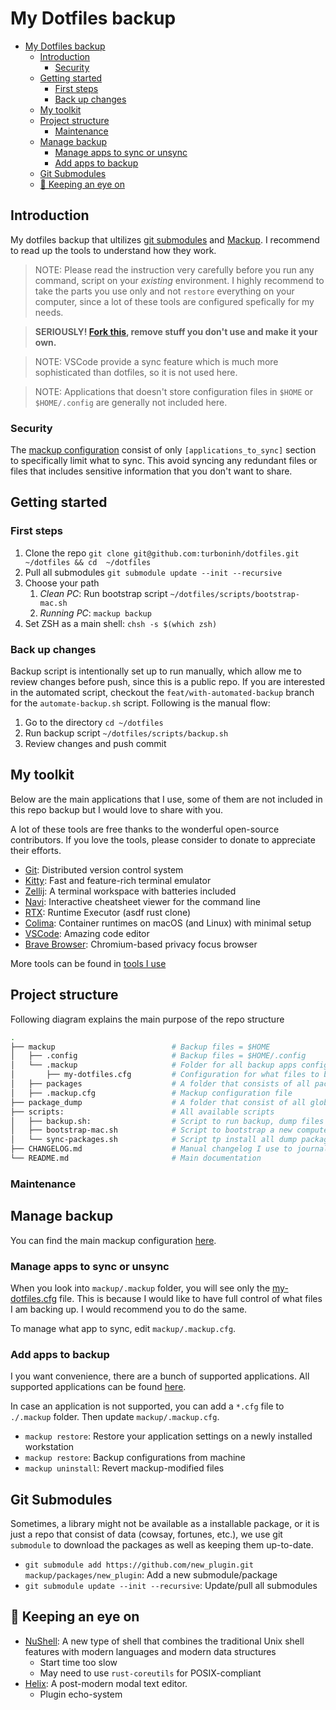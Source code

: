 # My Dotfiles backup

- [My Dotfiles backup](#my-dotfiles-backup)
  - [Introduction](#introduction)
    - [Security](#security)
  - [Getting started](#getting-started)
    - [First steps](#first-steps)
    - [Back up changes](#back-up-changes)
  - [My toolkit](#my-toolkit)
  - [Project structure](#project-structure)
    - [Maintenance](#maintenance)
  - [Manage backup](#manage-backup)
    - [Manage apps to sync or unsync](#manage-apps-to-sync-or-unsync)
    - [Add apps to backup](#add-apps-to-backup)
  - [Git Submodules](#git-submodules)
  - [👀 Keeping an eye on](#-keeping-an-eye-on)

## Introduction

My dotfiles backup that ultilizes [git submodules](https://git-scm.com/book/en/v2/Git-Tools-Submodules) and [Mackup](https://github.com/lra/mackup). I recommend to read up the tools to understand how they work.

> NOTE: Please read the instruction very carefully before you run any command, script on your _existing_ environment. I highly recommend to take the parts you use only and not `restore` everything on your computer, since a lot of these tools are configured spefically for my needs.

> **SERIOUSLY! [Fork this](https://github.com/turboninh/dotfiles/fork), remove stuff you don't use and make it your own.**

> NOTE: VSCode provide a sync feature which is much more sophisticated than dotfiles, so it is not used here.

> NOTE: Applications that doesn't store configuration files in `$HOME` or `$HOME/.config` are generally not included here.

### Security

The [mackup configuration](mackup/.mackup.cfg) consist of only `[applications_to_sync]` section to specifically limit what to sync. This avoid syncing any redundant files or files that includes sensitive information that you don't want to share.

## Getting started

### First steps

1. Clone the repo `git clone git@github.com:turboninh/dotfiles.git ~/dotfiles && cd  ~/dotfiles`
2. Pull all submodules `git submodule update --init --recursive`
3. Choose your path
   1. _Clean PC_: Run bootstrap script `~/dotfiles/scripts/bootstrap-mac.sh`
   2. _Running PC_: `mackup backup`
4. Set ZSH as a main shell: `chsh -s $(which zsh)`

### Back up changes

Backup script is intentionally set up to run manually, which allow me to review changes before push, since this is a public repo. If you are interested in the automated script, checkout the `feat/with-automated-backup` branch for the `automate-backup.sh` script. Following is the manual flow:

1. Go to the directory `cd ~/dotfiles`
2. Run backup script `~/dotfiles/scripts/backup.sh`
3. Review changes and push commit

## My toolkit

Below are the main applications that I use, some of them are not included in this repo backup but I would love to share with you.

A lot of these tools are free thanks to the wonderful open-source contributors. If you love the tools, please consider to donate to appreciate their efforts.

- [Git](https://git-scm.com/): Distributed version control system
- [Kitty](https://sw.kovidgoyal.net/kitty/): Fast and feature-rich terminal emulator
- [Zellij](https://github.com/zellij-org/zellij): A terminal workspace with batteries included
- [Navi](https://github.com/denisidoro/navi): Interactive cheatsheet viewer for the command line
- [RTX](https://github.com/jdxcode/rtx): Runtime Executor (asdf rust clone)
- [Colima](https://github.com/abiosoft/colima): Container runtimes on macOS (and Linux) with minimal setup
- [VSCode](https://github.com/microsoft/vscode): Amazing code editor
- [Brave Browser](https://github.com/brave/brave-browser): Chromium-based privacy focus browser

More tools can be found in [tools I use](./docs/tools-I-use.md)

## Project structure

Following diagram explains the main purpose of the repo structure

```sh
.
├── mackup                          # Backup files = $HOME
│   ├── .config                     # Backup files = $HOME/.config
│   └── .mackup                     # Folder for all backup apps config
│       ├── my-dotfiles.cfg         # Configuration for what files to backup
│   ├── packages                    # A folder that consists of all packages that are managed through `git submodules`
│   ├── .mackup.cfg                 # Mackup configuration file
├── package_dump                    # A folder that consist of all globally installed packages dump files
├── scripts:                        # All available scripts
│   ├── backup.sh:                  # Script to run backup, dump files
│   ├── bootstrap-mac.sh            # Script to bootstrap a new computer
│   └── sync-packages.sh            # Script tp install all dump packages from package_dump
├── CHANGELOG.md                    # Manual changelog I use to journal my stack changes over time
└── README.md                       # Main documentation
```

### Maintenance

## Manage backup

You can find the main mackup configuration [here](mackup/.mackup.cfg).

### Manage apps to sync or unsync

When you look into `mackup/.mackup` folder, you will see only the [my-dotfiles.cfg](mackup/.mackup/my-dotfiles.cfg) file. This is because I would like to have full control of what files I am backing up. I would recommend you to do the same.

To manage what app to sync, edit `mackup/.mackup.cfg`.

### Add apps to backup

I you want convenience, there are a bunch of supported applications. All supported applications can be found [here](https://github.com/lra/mackup/tree/master/mackup/applications).

In case an application is not supported, you can add a `*.cfg` file to `./.mackup` folder.
Then update `mackup/.mackup.cfg`.

- `mackup restore`: Restore your application settings on a newly installed workstation
- `mackup restore`: Backup configurations from machine
- `mackup uninstall`: Revert mackup-modified files

## Git Submodules

Sometimes, a library might not be available as a installable package, or it is just a repo that consist of data (cowsay, fortunes, etc.), we use git `submodule` to download the packages as well as keeping them up-to-date.

- `git submodule add https://github.com/new_plugin.git mackup/packages/new_plugin`: Add a new submodule/package
- `git submodule update --init --recursive`: Update/pull all submodules

## 👀 Keeping an eye on

- [NuShell](https://github.com/nushell/nushell): A new type of shell that combines the traditional Unix shell features with modern languages and modern data structures
  - Start time too slow
  - May need to use `rust-coreutils` for POSIX-compliant
- [Helix](https://helix-editor.com/): A post-modern modal text editor.
  - Plugin echo-system
